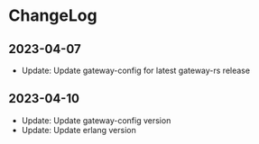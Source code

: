 # ChangeLog

## 2023-04-07

* Update: Update gateway-config for latest gateway-rs release

## 2023-04-10

* Update: Update gateway-config version
* Update: Update erlang version
